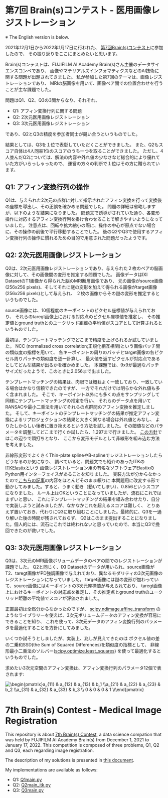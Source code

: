 # 第7回 Brain(s)コンテスト - 医用画像レジストレーション
※ The English version is below. 

2021年12月1日から2022年1月17日に行われた、
[第7回Brain(s)コンテスト](https://fujifilmdatasciencechallnge.mystrikingly.com/)に参加したので、
その振り返りをここにまとめたいと思います。

Brain(s)コンテストは、FUJIFILM AI Academy Brain(s)さん主催のデータサイエンスコンペであり、
画像やマテリアルズインフォマティクスなどのAI技術に関する問題が出題されてきました。
私が参加した第7回のテーマは、画像レジストレーションであり、
MRIの脳画像を用いて、画像ペア間での位置合わせを行うことが主な課題でした。

問題はQ1、Q2、Q3の3問からなり、それぞれ、
- Q1: アフィン変換行列に関する問題
- Q2: 2次元医用画像レジストレーション
- Q3: 3次元医用画像レジストレーション

であり、Q2とQ3の精度を参加者同士が競い合うというものでした。

結果としては、Q3を１位で表彰していただくことができました。
また、Q2もスコア自体は4人同率1位のスコアのうち一つを取ることができました。
ただし、4人並んだQ2については、解法の内容や外れ値の少なさなど総合的により優れていた方がいらっしゃったので、
運営の方々の判断で１位はその方に贈られています。

## Q1: アフィン変換行列の操作
Q1は、与えられた2次元の点群に対して指示されたアフィン変換を行って変換後の座標を導出し、その正誤を確かめる問題でした。
問題の詳細は省略しますが、以下のような結果になりました。
問題文で誘導がされていた通り、各変形操作に対応するアフィン変換行列を掛け合わせることで解きやすいようになっていました。
注意点は、回転や拡大縮小の際に、操作の中心が原点でない場合に、その操作の前後で平行移動することでした。
後のQ2やQ3で使用するアフィン変換行列の操作に慣れるための目的で用意された問題だったようです。

## Q2: 2次元医用画像レジストレーション
Q2は、2次元医用画像レジストレーションであり、与えられた２枚のペアの脳画像に対して、その画像間の変形を推定する問題でした。
画像データはIXI DatasetのT1画像から得られた脳のMRI断層画像であり、
元の画像がsource画像(256x256 pixels)、そしてそれに謎の変形を加えて得られる画像がtarget画像(256x256 pixels)として与えられ、
２枚の画像からその謎の変形を推定するというものでした。

source画像には、10個程度のキーポイントのピクセル座標値が与えられており、
それらのtaregt画像上における対応点のピクセル座標値を推定し、
その推定値とground truthとのユークリッド距離の平均値がスコアとして計算されるというものでした。

最初は、テンプレートマッチングでどこまで精度を上げられるか試していました。
NCC (normalized cross correlation;正規化相互相関)という画像パッチ間の類似度の指標を用いて、
各キーポイントの周りのパッチとtarget画像の各ピクセル周りパッチの類似度を逐一計算し、
最大値を返すピクセルが対応点であるとしてどんな結果が出るかを確かめました。
本課題では、9x9が最適なパッチサイズだったようで、このときに2.056まで出ました。

テンプレートマッチングの結果は、肉眼では概ねよく一致しており、一致している場合はかなり信頼できたのですが、
一方でそれだけでは明らかな外れ値も多く含まれました。
そこで、キーポイント以外にも多くの点をサンプリングして同様にテンプレートマッチングの推定を行い、
それらのデータ点を用いてRANSACや最小二乗法を用いてそれらの点群間のアフィン変換を推定しました。
そして、キーポイントのテンプレートマッチングの結果が推定アフィン変換によるリプロジェクションの結果と大きく異なる場合は外れ値とみなし、
よりたしからしい後者に置き換えるという方法を試しました。その閾値などのパラメータを調整してどこまで行くか試したら、1.297まで行きました。
[この方針](https://github.com/teruyuki-yamasaki/Brains7_ImageRegistration/blob/main/code/Q2/mainQ2_mine.py)ではこの辺りで頭打ちとなり、
ここから変形モデルとして非線形を組み込む方法を考えました。

非線形変形でよくきくThin-plate splineやB-splineでレジストレーションしたらどうなるのか気になり、
調べていると、問題文でも紹介のあったITKの[ITKElastix](https://github.com/InsightSoftwareConsortium/ITKElastix)という
画像レジストレーション用の有名なソフトウェアElastixのPython用インターフェイスがあることを知りました。
実装方法が分からなかったので[こちらの記事](https://qiita.com/39MIFU/items/06aa11512937cae8f0a7)の内容をほとんどそのまま頼りに
本問題用に改変する形で動かしてみました。すると、うまく動き（動いてしまい）、0.856というスコアになりました。
ルール上はOKということになっていましたが、流石にこれではまずいと思い、
これにテンプレートマッチングの結果を組み合わせたり、自分で実装しようと試みましたが、なかなかこれを超えるスコアは難しく、
とりあえず置いておき、代わりにQ3に取り組むことにしました。最終的に、Q3を一通り解いた後の時間が残されておらず、
Q2はこのまま提出することになりました。個人的には、流石にこれでは終われないと思っていたので、本当にQ3で挽回できたのが救いでした。

## Q3: 3次元医用画像レジストレーション
Q3は、3次元のMRI画像ボリュームデータのペアの間でのレジストレーションが課題でした。
Q2と同じく、IXI Datasetのデータが用いられ、source画像がT2、taregt画像がPD強調画像で与えれており、異なるモダリティの3次元画像のレジストレーションになっていました。
target画像には謎の変形が加わっていて、source画像にはキーポイントの3次元座標値が与えられており、
taregt画像上におけるキーポイントの対応点を推定し、その推定点とground truthのユークリッド距離の平均値でスコアが評価されました。


正直最初は全然分からなかったのですが、
[scipy.ndimage.affine_transform](https://docs.scipy.org/doc/scipy/reference/generated/scipy.ndimage.affine_transform.html)
のようなライブラリーを使えば、3次元ボリュームデータのアフィン変換が容易にできることを知り、
これを使って、3次元データのアフィン変換行列のパラメータを最適化することを方針にしてみました。

いくつか試そうとしましたが、実装上、兆しが見えてきたのは
ボクセル値の差の二乗和SSD(the Sum of Squared Differences)を類似度の指標として、
非線形最小二乗法のソルバー([scipy.optimize.least_squares](https://docs.scipy.org/doc/scipy/reference/generated/scipy.optimize.least_squares.html))
を使って最適化するというものでした。

求めたい3次元空間のアフィン変換は、アフィン変換行列のパラメータ12個で表されます:

<img src="https://latex.codecogs.com/svg.image?\begin{pmatrix}a_{11}&space;&&space;a_{12}&space;&&space;a_{13}&space;&&space;b_1&space;\\a_{21}&space;&&space;a_{22}&space;&&space;a_{23}&space;&&space;b_2&space;\\a_{31}&space;&&space;a_{32}&space;&&space;a_{33}&space;&&space;b_3&space;\\&space;&space;&space;&space;&space;0&space;&&space;&space;&space;&space;&space;&space;0&space;&&space;&space;&space;&space;&space;&space;0&space;&&space;&space;&space;1&space;\\\end{pmatrix}" title="\begin{pmatrix}a_{11} & a_{12} & a_{13} & b_1 \\a_{21} & a_{22} & a_{23} & b_2 \\a_{31} & a_{32} & a_{33} & b_3 \\ 0 & 0 & 0 & 1 \\\end{pmatrix}" />



# 7th Brain(s) Contest - Medical Image Registration

This repository is about [7th Brain(s) Contest](https://fujifilmdatasciencechallnge.mystrikingly.com/), 
a data science compation that was held by FUJIFILM AI Academy Brain(s) 
from December 1, 2021 to January 17, 2022. 
This competition is composed of three problems, Q1, Q2 and Q3, each regarding image registration. 


The description of my solutions is presented in [this document](https://github.com/teruyuki-yamasaki/Brains7_ImageRegistration/blob/main/docs/brains7.pdf). 

My implementations are available as follows: 
- Q1: [Q1main.py](https://github.com/teruyuki-yamasaki/Brains7_ImageRegistration/blob/main/code/Q1/mainQ1.py)
- Q2: [Q2main_itk.py](https://github.com/teruyuki-yamasaki/Brains7_ImageRegistration/blob/main/code/Q2/mainQ2_itk.py)
- Q3: [Q3main.py](https://github.com/teruyuki-yamasaki/Brains7_ImageRegistration/blob/main/code/Q3/mainQ3.py)
